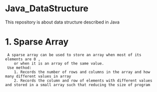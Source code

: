 # Java_DataStructure  
  This repository is about data structure described in Java  
  
# 1. Sparse Array
     A sparse array can be used to store an array when most of its elements are 0 ,   
        or when it is an array of the same value.  
     Use method:
        1. Records the number of rows and columns in the array and how many different values in array
        2. Records the column and row of elements with different values and stored in a small array such that reducing the size of program
